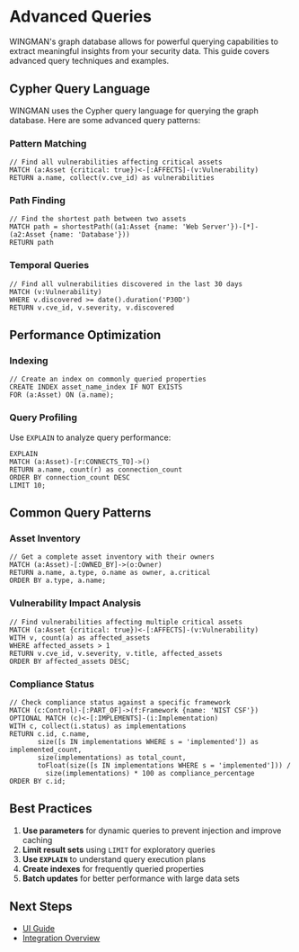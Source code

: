 # Advanced Queries

WINGMAN's graph database allows for powerful querying capabilities to extract meaningful insights from your security data. This guide covers advanced query techniques and examples.

## Cypher Query Language

WINGMAN uses the Cypher query language for querying the graph database. Here are some advanced query patterns:

### Pattern Matching

```cypher
// Find all vulnerabilities affecting critical assets
MATCH (a:Asset {critical: true})<-[:AFFECTS]-(v:Vulnerability)
RETURN a.name, collect(v.cve_id) as vulnerabilities
```

### Path Finding

```cypher
// Find the shortest path between two assets
MATCH path = shortestPath((a1:Asset {name: 'Web Server'})-[*]-(a2:Asset {name: 'Database'}))
RETURN path
```

### Temporal Queries

```cypher
// Find all vulnerabilities discovered in the last 30 days
MATCH (v:Vulnerability)
WHERE v.discovered >= date().duration('P30D')
RETURN v.cve_id, v.severity, v.discovered
```

## Performance Optimization

### Indexing

```cypher
// Create an index on commonly queried properties
CREATE INDEX asset_name_index IF NOT EXISTS
FOR (a:Asset) ON (a.name);
```

### Query Profiling

Use `EXPLAIN` to analyze query performance:

```cypher
EXPLAIN
MATCH (a:Asset)-[r:CONNECTS_TO]->()
RETURN a.name, count(r) as connection_count
ORDER BY connection_count DESC
LIMIT 10;
```

## Common Query Patterns

### Asset Inventory

```cypher
// Get a complete asset inventory with their owners
MATCH (a:Asset)-[:OWNED_BY]->(o:Owner)
RETURN a.name, a.type, o.name as owner, a.critical
ORDER BY a.type, a.name;
```

### Vulnerability Impact Analysis

```cypher
// Find vulnerabilities affecting multiple critical assets
MATCH (a:Asset {critical: true})<-[:AFFECTS]-(v:Vulnerability)
WITH v, count(a) as affected_assets
WHERE affected_assets > 1
RETURN v.cve_id, v.severity, v.title, affected_assets
ORDER BY affected_assets DESC;
```

### Compliance Status

```cypher
// Check compliance status against a specific framework
MATCH (c:Control)-[:PART_OF]->(f:Framework {name: 'NIST CSF'})
OPTIONAL MATCH (c)<-[:IMPLEMENTS]-(i:Implementation)
WITH c, collect(i.status) as implementations
RETURN c.id, c.name,
       size([s IN implementations WHERE s = 'implemented']) as implemented_count,
       size(implementations) as total_count,
       toFloat(size([s IN implementations WHERE s = 'implemented'])) / 
         size(implementations) * 100 as compliance_percentage
ORDER BY c.id;
```

## Best Practices

1. **Use parameters** for dynamic queries to prevent injection and improve caching
2. **Limit result sets** using `LIMIT` for exploratory queries
3. **Use `EXPLAIN`** to understand query execution plans
4. **Create indexes** for frequently queried properties
5. **Batch updates** for better performance with large data sets

## Next Steps

- [UI Guide](../usage/ui-guide.md)
- [Integration Overview](../integrations/overview.md)
